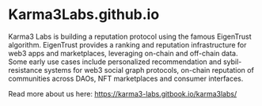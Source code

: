 # Karma3Labs.github.io

Karma3 Labs is building a reputation protocol using the famous EigenTrust algorithm. EigenTrust provides a ranking and reputation infrastructure for web3 apps and marketplaces, leveraging on-chain and off-chain data. Some early use cases include personalized recommendation and sybil-resistance systems for web3 social graph protocols, on-chain reputation of communities across DAOs, NFT marketplaces and consumer interfaces.

Read more about us here: https://karma3-labs.gitbook.io/karma3labs/
